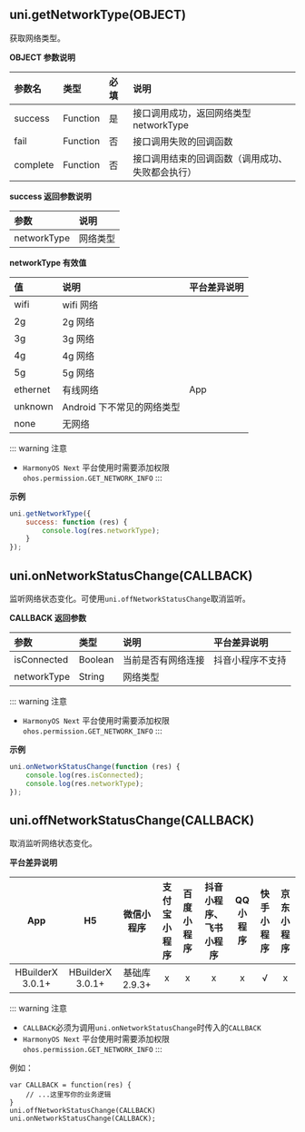## uni.getNetworkType(OBJECT)
获取网络类型。

<!-- UNIAPPAPIJSON.getNetworkType.compatibility -->

**OBJECT 参数说明**

|参数名|类型|必填|说明|
|:-|:-|:-|:-|
|success|Function|是|接口调用成功，返回网络类型 networkType|
|fail|Function|否|接口调用失败的回调函数|
|complete|Function|否|接口调用结束的回调函数（调用成功、失败都会执行）|

**success 返回参数说明**

|参数|说明|
|:-|:-|
|networkType|网络类型|

**networkType 有效值**

|值|说明|平台差异说明|
|:-|:-|:-|
|wifi|wifi 网络||
|2g|2g 网络||
|3g|3g 网络||
|4g|4g 网络||
|5g|5g 网络||
|ethernet|有线网络|App|
|unknown|Android 下不常见的网络类型||
|none|无网络|&nbsp;|

::: warning 注意
- `HarmonyOS Next` 平台使用时需要添加权限 `ohos.permission.GET_NETWORK_INFO`
:::

**示例**

```javascript
uni.getNetworkType({
	success: function (res) {
		console.log(res.networkType);
	}
});
```

<!-- UNIAPPAPIJSON.getNetworkType.tutorial -->

## uni.onNetworkStatusChange(CALLBACK)
监听网络状态变化。可使用`uni.offNetworkStatusChange`取消监听。

<!-- UNIAPPAPIJSON.onNetworkStatusChange.compatibility -->

**CALLBACK 返回参数**

|参数|类型|说明|平台差异说明|
|:-|:-|:-|:-|
|isConnected|Boolean|当前是否有网络连接|抖音小程序不支持|
|networkType|String|网络类型|&nbsp;|

::: warning 注意
- `HarmonyOS Next` 平台使用时需要添加权限 `ohos.permission.GET_NETWORK_INFO`
:::

**示例**

```javascript
uni.onNetworkStatusChange(function (res) {
	console.log(res.isConnected);
	console.log(res.networkType);
});
```

## uni.offNetworkStatusChange(CALLBACK)
取消监听网络状态变化。

<!-- UNIAPPAPIJSON.offNetworkStatusChange.compatibility -->

**平台差异说明**

|App|H5|微信小程序|支付宝小程序|百度小程序|抖音小程序、飞书小程序|QQ小程序|快手小程序|京东小程序|
|:-:|:-:|:-:|:-:|:-:|:-:|:-:|:-:|:-:|
|HBuilderX 3.0.1+|HBuilderX 3.0.1+|基础库 2.9.3+|x|x|x|x|√|x|


::: warning 注意
- `CALLBACK`必须为调用`uni.onNetworkStatusChange`时传入的`CALLBACK`
- `HarmonyOS Next` 平台使用时需要添加权限 `ohos.permission.GET_NETWORK_INFO`
:::

例如：
```
var CALLBACK = function(res) {
    // ...这里写你的业务逻辑
}
uni.offNetworkStatusChange(CALLBACK)
uni.onNetworkStatusChange(CALLBACK);
```

